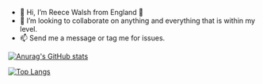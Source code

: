- 👋 Hi, I’m Reece Walsh from England 🏴󠁧󠁢󠁥󠁮󠁧󠁿
- 💞️ I’m looking to collaborate on anything and everything that is within my level. 
- 📫 Send me a message or tag me for issues. 

[![Anurag's GitHub stats](https://github-readme-stats.vercel.app/api?username=reecewalsh&count_private=true)](https://github.com/anuraghazra/github-readme-stats)


[![Top Langs](https://github-readme-stats.vercel.app/api/top-langs/?username=reeceawalsh&layout=compact&count_private=true)](https://github.com/anuraghazra/github-readme-stats)
<!---
reeceawalsh/reeceawalsh is a ✨ special ✨ repository because its `README.md` (this file) appears on your GitHub profile.
You can click the Preview link to take a look at your changes.
--->
